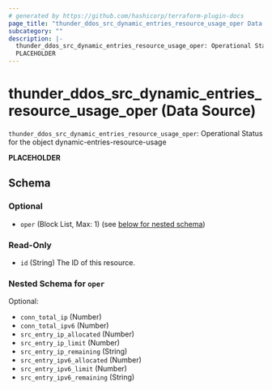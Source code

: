 ```yaml
---
# generated by https://github.com/hashicorp/terraform-plugin-docs
page_title: "thunder_ddos_src_dynamic_entries_resource_usage_oper Data Source - terraform-provider-thunder"
subcategory: ""
description: |-
  thunder_ddos_src_dynamic_entries_resource_usage_oper: Operational Status for the object dynamic-entries-resource-usage
  PLACEHOLDER
---
```


# thunder_ddos_src_dynamic_entries_resource_usage_oper (Data Source)

`thunder_ddos_src_dynamic_entries_resource_usage_oper`: Operational Status for the object dynamic-entries-resource-usage

__PLACEHOLDER__



<!-- schema generated by tfplugindocs -->
## Schema

### Optional

- `oper` (Block List, Max: 1) (see [below for nested schema](#nestedblock--oper))

### Read-Only

- `id` (String) The ID of this resource.

<a id="nestedblock--oper"></a>
### Nested Schema for `oper`

Optional:

- `conn_total_ip` (Number)
- `conn_total_ipv6` (Number)
- `src_entry_ip_allocated` (Number)
- `src_entry_ip_limit` (Number)
- `src_entry_ip_remaining` (String)
- `src_entry_ipv6_allocated` (Number)
- `src_entry_ipv6_limit` (Number)
- `src_entry_ipv6_remaining` (String)


